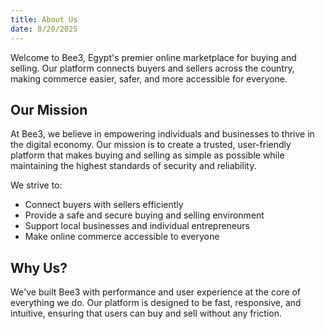 ```yaml
---
title: About Us
date: 8/20/2025
---
```


Welcome to Bee3, Egypt's premier online marketplace for buying and selling. Our platform connects buyers and sellers across the country, making commerce easier, safer, and more accessible for everyone.

## Our Mission

At Bee3, we believe in empowering individuals and businesses to thrive in the digital economy. Our mission is to create a trusted, user-friendly platform that makes buying and selling as simple as possible while maintaining the highest standards of security and reliability.

We strive to:

- Connect buyers with sellers efficiently
- Provide a safe and secure buying and selling environment
- Support local businesses and individual entrepreneurs
- Make online commerce accessible to everyone

## Why Us?

We've built Bee3 with performance and user experience at the core of everything we do. Our platform is designed to be fast, responsive, and intuitive, ensuring that users can buy and sell without any friction.
